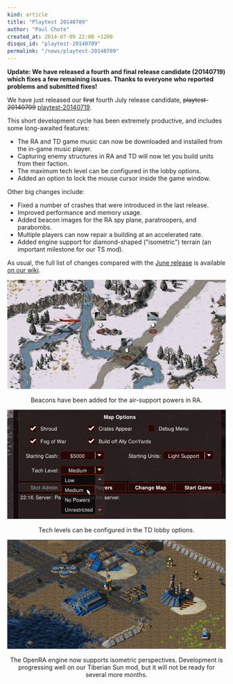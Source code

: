 ```yaml
---
kind: article
title: "Playtest 20140709"
author: "Paul Chote"
created_at: 2014-07-09 22:00 +1200
disqus_id: "playtest-20140709"
permalink: "/news/playtest-20140709"
---
```


**Update: We have released a fourth and final release candidate (20140719) which fixes a few remaining issues. Thanks to everyone who reported problems and submitted fixes!**

We have just released our <del>first</del> fourth July release candidate, <del>playtest-20140709</del> [playtest-20140719](/download/).

This short development cycle has been extremely productive, and includes some long-awaited features:

- The RA and TD game music can now be downloaded and installed from the in-game music player.
- Capturing enemy structures in RA and TD will now let you build units from their faction.
- The maximum tech level can be configured in the lobby options.
- Added an option to lock the mouse cursor inside the game window.

Other big changes include:

- Fixed a number of crashes that were introduced in the last release.
- Improved performance and memory usage.
- Added beacon images for the RA spy plane, paratroopers, and parabombs.
- Multiple players can now repair a building at an accelerated rate.
- Added engine support for diamond-shaped ("isometric") terrain (an important milestone for our TS mod).

As usual, the full list of changes compared with the [June release](/news/release-20140608/) is available [on our wiki](http://wiki.openra.net/Changelog).

<div style="text-align:center" markdown="1">

![Beacons](/images/news/20140709-beacons.png)

Beacons have been added for the air-support powers in RA.

![OpenRA Resources](/images/news/20140709-techlevels.png)

Tech levels can be configured in the TD lobby options.

![Tiberian Sun](/images/news/20140709-tibsun.png)

The OpenRA engine now supports isometric perspectives.  Development is progressing well on our Tiberian Sun mod, but it will not be ready for several more months.

</div>